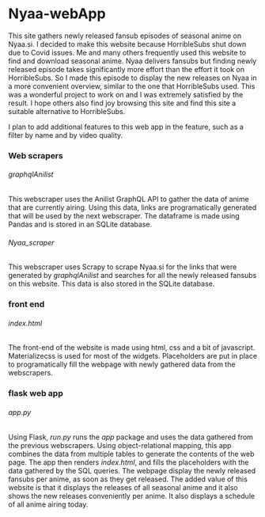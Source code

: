# Nyaa-webApp

This site gathers newly released fansub episodes of seasonal anime on Nyaa.si. I decided to make this website because HorribleSubs shut down due to Covid issues. Me and many others frequently used this website to find and download seasonal anime. Nyaa delivers fansubs but finding newly released episode takes significantly more effort than the effort it took on HorribleSubs. So I made this episode to display the new releases on Nyaa in a more convenient overview, similar to the one that HorribleSubs used. This was a wonderful project to work on and I was extremely satisfied by the result. I hope others also find joy browsing this site and find this site a suitable alternative to HorribleSubs.

I plan to add additional features to this web app in the feature, such as a filter by name and by video quality. 

### Web scrapers

###### graphqlAnilist

This webscraper uses the Anilist GraphQL API to gather the data of anime that are currently airing. Using this data, links are programatically generated that will be used by the next webscraper. The dataframe is made using Pandas and is stored in an SQLite database.

###### Nyaa_scraper

This webscraper uses Scrapy to scrape Nyaa.si for the links that were generated by *graphqlAnilist* and searches for all the newly released fansubs on this website. This data is also stored in the SQLite database.

### front end

###### index.html

The front-end of the website is made using html, css and a bit of javascript. Materializecss is used for most of the widgets. Placeholders are put in place to programatically fill the webpage with newly gathered data from the webscrapers.

### flask web app

###### app.py

Using Flask, *run.py* runs the *app* package and uses the data gathered from the previous webscrapers. Using object-relational mapping, this app combines the data from multiple tables to generate the contents of the web page. The app then renders *index.html*, and fills the placeholders with the data gathered by the SQL queries. The webpage display the newly released fansubs per anime, as soon as they get released. The added value of this website is that it displays the releases of all seasonal anime and it also shows the new releases conveniently per anime. It also displays a schedule of all anime airing today. 

